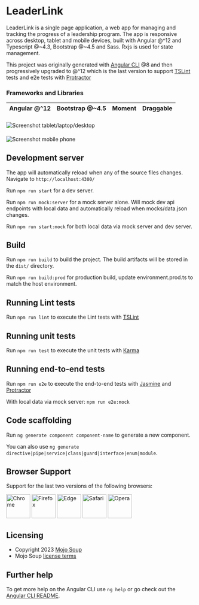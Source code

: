 # LeaderLink

LeaderLink is a single page application, a web app for managing and tracking the progress of a leadership program.
The app is responsive across desktop, tablet and mobile devices, built with Angular @^12 and Typescript @~4.3, Bootstrap @~4.5 and Sass. Rxjs is used for state management.

This project was originally generated with [Angular CLI](https://github.com/angular/angular-cli) @8 and then progressively upgraded to @^12 which is the last version to support [TSLint](https://palantir.github.io/tslint/) tests and e2e tests with [Protractor](http://www.protractortest.org/)

### Frameworks and Libraries

| Angular @^12 | Bootstrap @~4.5 | Moment | Draggable |
|--------------|-----------------|--------|-----------|
###

<img src="https://user-images.githubusercontent.com/8167628/217879827-9837a0ef-c178-4390-ac25-baa0fb4b2c96.png" alt="Screenshot tablet/laptop/desktop" width="auto" height="auto">

####

<img src="https://user-images.githubusercontent.com/8167628/217881229-447a923c-b06c-4f0f-88f0-31858e1c5cfb.png" alt="Screenshot mobile phone" width="auto" height="auto">

## Development server

The app will automatically reload when any of the source files changes. Navigate to `http://localhost:4300/`

Run `npm run start` for a dev server.

Run `npm run mock:server` for a mock server alone. Will mock dev api endpoints with local data and automatically reload when mocks/data.json changes.  

Run `npm run start:mock` for both local data via mock server and dev server.

## Build

Run `npm run build` to build the project. The build artifacts will be stored in the `dist/` directory.  

Run `npm run build:prod` for production build, update environment.prod.ts to match the host environment.

## Running Lint tests

Run `npm run lint` to execute the Lint tests with [TSLint](https://palantir.github.io/tslint/)

## Running unit tests

Run `npm run test` to execute the unit tests with [Karma](https://karma-runner.github.io)

## Running end-to-end tests

Run `npm run e2e` to execute the end-to-end tests with [Jasmine](https://jasmine.github.io/) and [Protractor](http://www.protractortest.org/)

With local data via mock server: `npm run e2e:mock`

## Code scaffolding

Run `ng generate component component-name` to generate a new component.

You can also use `ng generate directive|pipe|service|class|guard|interface|enum|module`.



## Browser Support

Support for the last two versions of the following browsers:

<img src="https://user-images.githubusercontent.com/8167628/217873263-6c82b338-0224-4cba-a838-fbda3c9369be.png" alt="Chrome" width="64" height="64"> <img src="https://user-images.githubusercontent.com/8167628/217873253-9ed89380-46d7-4a7a-b061-fbdcd3b434c9.png" width="64" height="64" alt="Firefox"> <img src="https://user-images.githubusercontent.com/8167628/217873244-e04d4bcd-b74c-4f7d-b186-5dc7531a9850.png" width="64" height="64" alt="Edge"> <img src="https://user-images.githubusercontent.com/8167628/217873233-14d55c72-8510-4c43-822f-4d696081ec73.png" width="64" height="64" alt="Safari"> <img src="https://user-images.githubusercontent.com/8167628/217873214-a4312eef-d83d-4526-b0fa-15a6630af966.png" width="64" height="64" alt="Opera">

## Licensing

- Copyright 2023 [Mojo Soup](https://mojosoup.com.au/)
- Mojo Soup [license terms](https://mojosoup.com.au/terms/)

## Further help

To get more help on the Angular CLI use `ng help` or go check out the [Angular CLI README](https://github.com/angular/angular-cli/blob/master/README.md).
